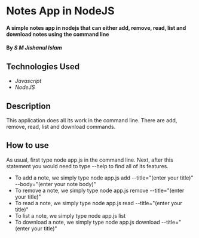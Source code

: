 # Notes App in NodeJS

#### A simple notes app in nodejs that can either add, remove, read, list and download notes using the command line

#### By _**S M Jishanul Islam**_

## Technologies Used

* _Javascript_
* _NodeJS_

## Description

This application does all its work in the command line. There are add, remove, read, list and download commands.


## How to use

As usual, first type node app.js in the command line. Next, after this statement you would need to type --help to find all of its features.
* To add a note, we simply type node app.js add --title="(enter your title)" --body="(enter your note body)"
* To remove a note, we simply type node app.js remove --title="(enter your title)"
* To read a note, we simply type node app.js read --title="(enter your title)"
* To list a note, we simply type node app.js list
* To download a note, we simply type node app.js download --title="(enter your title)"
